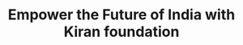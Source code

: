 ---
title: " Empower the Future of India with Kiran foundation"
paragraph: " We can't help everyone, but everyone can help someone"
imagebarChart: " /assets/images/programs/charts.png"
cardBtn: " Donate Now"
---